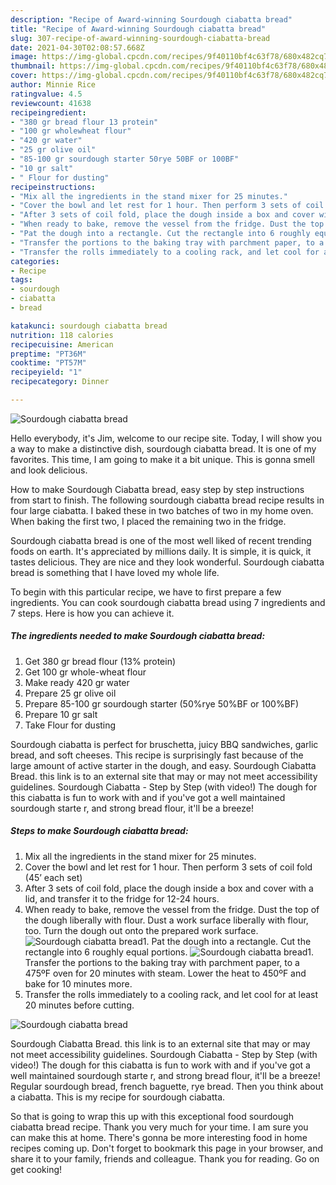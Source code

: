 ```yaml
---
description: "Recipe of Award-winning Sourdough ciabatta bread"
title: "Recipe of Award-winning Sourdough ciabatta bread"
slug: 307-recipe-of-award-winning-sourdough-ciabatta-bread
date: 2021-04-30T02:08:57.668Z
image: https://img-global.cpcdn.com/recipes/9f40110bf4c63f78/680x482cq70/sourdough-ciabatta-bread-recipe-main-photo.jpg
thumbnail: https://img-global.cpcdn.com/recipes/9f40110bf4c63f78/680x482cq70/sourdough-ciabatta-bread-recipe-main-photo.jpg
cover: https://img-global.cpcdn.com/recipes/9f40110bf4c63f78/680x482cq70/sourdough-ciabatta-bread-recipe-main-photo.jpg
author: Minnie Rice
ratingvalue: 4.5
reviewcount: 41638
recipeingredient:
- "380 gr bread flour 13 protein"
- "100 gr wholewheat flour"
- "420 gr water"
- "25 gr olive oil"
- "85-100 gr sourdough starter 50rye 50BF or 100BF"
- "10 gr salt"
- " Flour for dusting"
recipeinstructions:
- "Mix all the ingredients in the stand mixer for 25 minutes."
- "Cover the bowl and let rest for 1 hour. Then perform 3 sets of coil fold (45’ each set)"
- "After 3 sets of coil fold, place the dough inside a box and cover with a lid, and transfer it to the fridge for 12-24 hours."
- "When ready to bake, remove the vessel from the fridge. Dust the top of the dough liberally with flour. Dust a work surface liberally with flour, too. Turn the dough out onto the prepared work surface."
- "Pat the dough into a rectangle. Cut the rectangle into 6 roughly equal portions."
- "Transfer the portions to the baking tray with parchment paper, to a 475ºF oven for 20 minutes with steam. Lower the heat to 450ºF and bake for 10 minutes more."
- "Transfer the rolls immediately to a cooling rack, and let cool for at least 20 minutes before cutting."
categories:
- Recipe
tags:
- sourdough
- ciabatta
- bread

katakunci: sourdough ciabatta bread 
nutrition: 118 calories
recipecuisine: American
preptime: "PT36M"
cooktime: "PT57M"
recipeyield: "1"
recipecategory: Dinner

---
```



![Sourdough ciabatta bread](https://img-global.cpcdn.com/recipes/9f40110bf4c63f78/680x482cq70/sourdough-ciabatta-bread-recipe-main-photo.jpg)

Hello everybody, it's Jim, welcome to our recipe site. Today, I will show you a way to make a distinctive dish, sourdough ciabatta bread. It is one of my favorites. This time, I am going to make it a bit unique. This is gonna smell and look delicious.

How to make Sourdough Ciabatta bread, easy step by step instructions from start to finish. The following sourdough ciabatta bread recipe results in four large ciabatta. I baked these in two batches of two in my home oven. When baking the first two, I placed the remaining two in the fridge.

Sourdough ciabatta bread is one of the most well liked of recent trending foods on earth. It's appreciated by millions daily. It is simple, it is quick, it tastes delicious. They are nice and they look wonderful. Sourdough ciabatta bread is something that I have loved my whole life.


To begin with this particular recipe, we have to first prepare a few ingredients. You can cook sourdough ciabatta bread using 7 ingredients and 7 steps. Here is how you can achieve it.

<!--inarticleads1-->

##### The ingredients needed to make Sourdough ciabatta bread:

1. Get 380 gr bread flour (13% protein)
1. Get 100 gr whole-wheat flour
1. Make ready 420 gr water
1. Prepare 25 gr olive oil
1. Prepare 85-100 gr sourdough starter (50%rye 50%BF or 100%BF)
1. Prepare 10 gr salt
1. Take  Flour for dusting


Sourdough ciabatta is perfect for bruschetta, juicy BBQ sandwiches, garlic bread, and soft cheeses. This recipe is surprisingly fast because of the large amount of active starter in the dough, and easy. Sourdough Ciabatta Bread. this link is to an external site that may or may not meet accessibility guidelines. Sourdough Ciabatta - Step by Step (with video!) The dough for this ciabatta is fun to work with and if you&#39;ve got a well maintained sourdough starte r, and strong bread flour, it&#39;ll be a breeze! 

<!--inarticleads2-->

##### Steps to make Sourdough ciabatta bread:

1. Mix all the ingredients in the stand mixer for 25 minutes.
1. Cover the bowl and let rest for 1 hour. Then perform 3 sets of coil fold (45’ each set)
1. After 3 sets of coil fold, place the dough inside a box and cover with a lid, and transfer it to the fridge for 12-24 hours.
1. When ready to bake, remove the vessel from the fridge. Dust the top of the dough liberally with flour. Dust a work surface liberally with flour, too. Turn the dough out onto the prepared work surface.
<img src="//assets-global.cpcdn.com/assets/icons/button_play-2c75c40dde080a61004c1f40b05d8f140eaff45d7e9e6481dc71c63d2e7c4909.png" alt="Sourdough ciabatta bread">1. Pat the dough into a rectangle. Cut the rectangle into 6 roughly equal portions.
<img src="//assets-global.cpcdn.com/assets/icons/button_play-2c75c40dde080a61004c1f40b05d8f140eaff45d7e9e6481dc71c63d2e7c4909.png" alt="Sourdough ciabatta bread">1. Transfer the portions to the baking tray with parchment paper, to a 475ºF oven for 20 minutes with steam. Lower the heat to 450ºF and bake for 10 minutes more.
1. Transfer the rolls immediately to a cooling rack, and let cool for at least 20 minutes before cutting.
<img src="//assets-global.cpcdn.com/assets/icons/button_play-2c75c40dde080a61004c1f40b05d8f140eaff45d7e9e6481dc71c63d2e7c4909.png" alt="Sourdough ciabatta bread">

Sourdough Ciabatta Bread. this link is to an external site that may or may not meet accessibility guidelines. Sourdough Ciabatta - Step by Step (with video!) The dough for this ciabatta is fun to work with and if you&#39;ve got a well maintained sourdough starte r, and strong bread flour, it&#39;ll be a breeze! Regular sourdough bread, french baguette, rye bread. Then you think about a ciabatta. This is my recipe for sourdough ciabatta. 

So that is going to wrap this up with this exceptional food sourdough ciabatta bread recipe. Thank you very much for your time. I am sure you can make this at home. There's gonna be more interesting food in home recipes coming up. Don't forget to bookmark this page in your browser, and share it to your family, friends and colleague. Thank you for reading. Go on get cooking!
